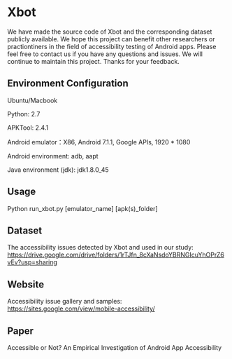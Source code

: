 # Xbot
We have made the source code of Xbot and the corresponding dataset publicly available. We hope this project can benefit other researchers or practiontiners in the field of accessibility testing of Android apps. Please feel free to contact us if you have any questions and issues. We will continue to maintain this project. Thanks for your feedback.

## Environment Configuration
Ubuntu/Macbook

Python: 2.7

APKTool: 2.4.1

Android emulator：X86, Android 7.1.1, Google APIs, 1920 * 1080

Android environment: adb, aapt

Java environment (jdk): jdk1.8.0_45

## Usage
Python run_xbot.py [emulator_name] [apk(s)_folder]

## Dataset
The accessibility issues detected by Xbot and used in our study: https://drive.google.com/drive/folders/1rTJfn_8cXaNsdoYBRNGIcuYhOPrZ6vEv?usp=sharing

## Website
Accessibility issue gallery and samples:
https://sites.google.com/view/mobile-accessibility/

## Paper
Accessible or Not? An Empirical Investigation of Android App Accessibility
